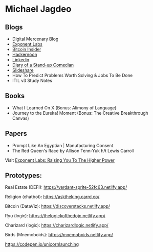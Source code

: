 # Michael Jagdeo

## Blogs

- [Digital Mercenary Blog](https://digitalmercenary.substack.com/)
- [Exponent Labs](https://exponentlabs.substack.com/)
- [Bitcoin Insider](https://www.bitcoininsider.org/authors/unicornlaunching)
- [Hackernoon](https://hackernoon.com/blockchainsthatscaleintothebillions-9ec24689507b)
- [Linkedin](https://www.linkedin.com/in/jagdeoholdings/recent-activity/articles/)
- [Diary of a Stand-up Comedian](http://michaeljagdeo.wordpress.com)
- [Slideshare](https://www.slideshare.net/manofsteelpan)
- How To Predict Problems Worth Solving & Jobs To Be Done
- ITIL v3 Study Notes

## Books

- What I Learned On X (Bonus: Alimony of Language)
- Journey to the Eureka! Moment (Bonus: The Creative Breakthrough Canvas)


## Papers

- Prompt Like An Egyptian | Manufacturing Consent
- The Red Queen's Race by Allison Tenn-Yuk h/t Lewis Carroll

Visit [Exponent Labs: Raising You To The Higher Power](https://github.com/unicornlaunching/michael_jagdeo)

## Prototypes:

Real Estate (DEFI): https://verdant-sprite-52fc63.netlify.app/

Religion (chatbot): https://asktheking.carrd.co/

Bitcoin (DataViz): https://discoverstacks.netlify.app/

Ryu (logic): https://thelogickofthedojo.netlify.app/

Charizard (logic): https://charizardlogic.netlify.app/

Birds (Mnemoboids): https://mnemoboids.netlify.app/

https://codepen.io/unicornlaunching
